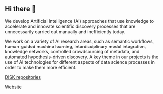 ## Hi there 👋
 
We develop Artificial Intelligence (AI) approaches that use knowledge to accelerate and innovate scientific discovery processes that are unnecessarily carried out manually and inefficiently today.

We work on a variety of AI research areas, such as semantic workflows, human-guided machine learning, interdisciplinary model integration, knowledge networks, controlled crowdsourcing of metadata, and automated hypothesis-driven discovery. A key theme in our projects is the use of AI technologies for different aspects of data science processes in order to make them more efficient.


[DISK repositories](https://github.com/search?q=org%3AKnowledgeCaptureAndDiscovery+disk)

[Website](https://knowledgecaptureanddiscovery.github.io/)
